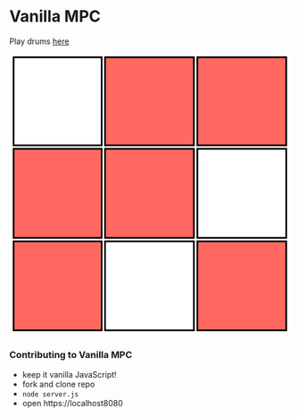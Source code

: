# Vanilla MPC
Play drums [here](https://vanilla-mpc.herokuapp.com)

![](images/pads_lit.png)

### Contributing to Vanilla MPC
+ keep it vanilla JavaScript!
+ fork and clone repo
+ `node server.js`
+ open https://localhost8080
